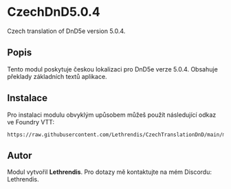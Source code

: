 
# CzechDnD5.0.4

Czech translation of DnD5e version 5.0.4.

## Popis
Tento modul poskytuje českou lokalizaci pro DnD5e verze 5.0.4. Obsahuje překlady základních textů aplikace.

## Instalace
Pro instalaci modulu obvyklým upůsobem můžeš použít následující odkaz ve Foundry VTT:

```
https://raw.githubusercontent.com/Lethrendis/CzechTranslationDnD/main/module.json
```

## Autor
Modul vytvořil **Lethrendis**. Pro dotazy mě kontaktujte na mém Discordu: Lethrendis.
